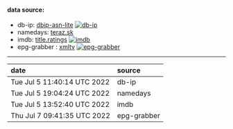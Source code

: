 #### data source:
- db-ip:  [dbip-asn-lite](https://db-ip.com/) [![db-ip](https://github.com/milankomaj/data/actions/workflows/db-ip.yml/badge.svg?event=schedule)](https://github.com/milankomaj/data/actions/workflows/db-ip.yml)
- namedays:  [teraz.sk](https://teraz.sk/)
- imdb:  [title.ratings](https://datasets.imdbws.com/) [![imdb](https://github.com/milankomaj/data/actions/workflows/imdb.yml/badge.svg?event=schedule)](https://github.com/milankomaj/data/actions/workflows/imdb.yml)
- epg-grabber :  [xmltv](https://m.tv.sms.cz) [![epg-grabber](https://github.com/milankomaj/data/actions/workflows/epg-grabber.yml/badge.svg?event=schedule)](https://github.com/milankomaj/data/actions/workflows/epg-grabber.yml)
---
**date** | **source**  
:--- | :--- 
Tue Jul  5 11:40:14 UTC 2022 | db-ip
Tue Jul  5 19:04:24 UTC 2022 | namedays
Tue Jul  5 13:52:40 UTC 2022 | imdb
Thu Jul  7 09:41:35 UTC 2022 | epg-grabber
